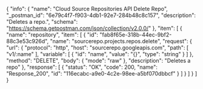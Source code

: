 {
  "info": {
    "name": "Cloud Source Repositories API Delete Repo",
    "_postman_id": "6e79c4f7-f903-4db1-92e7-284b48c8c157",
    "description": "Deletes a repo.",
    "schema": "https://schema.getpostman.com/json/collection/v2.0.0/"
  },
  "item": [
    {
      "name": "repository",
      "item": [
        {
          "id": "fab8f65e-318b-44ec-9bf2-88c3e53c926d",
          "name": "sourcerepo.projects.repos.delete",
          "request": {
            "url": {
              "protocol": "http",
              "host": "sourcerepo.googleapis.com",
              "path": [
                "v1/:name"
              ],
              "variable": [
                {
                  "id": "name",
                  "value": "{}",
                  "type": "string"
                }
              ]
            },
            "method": "DELETE",
            "body": {
              "mode": "raw"
            },
            "description": "Deletes a repo"
          },
          "response": [
            {
              "status": "OK",
              "code": 200,
              "name": "Response_200",
              "id": "116ecabc-a9e0-4c2e-98ee-a5bf070dbbcf"
            }
          ]
        }
      ]
    }
  ]
}